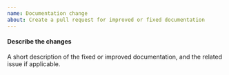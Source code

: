 ```yaml
---
name: Documentation change
about: Create a pull request for improved or fixed documentation
---
```


#### Describe the changes
A short description of the fixed or improved documentation, and the related 
issue if applicable.
